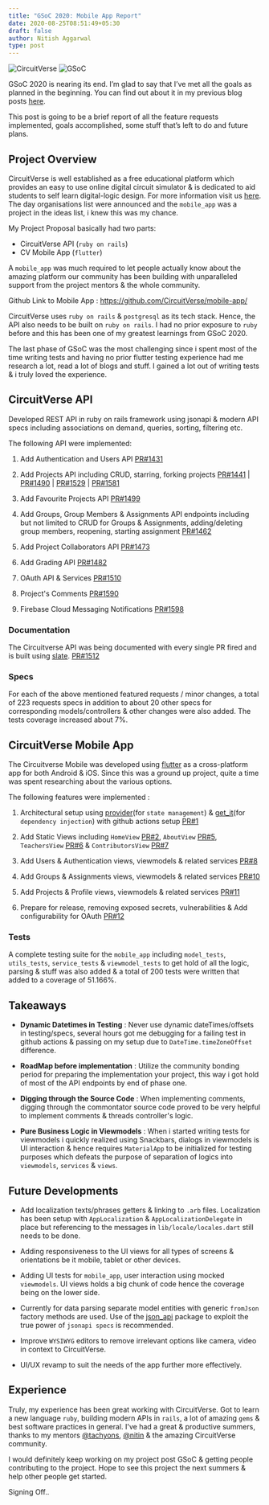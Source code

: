 ```yaml
---
title: "GSoC 2020: Mobile App Report"
date: 2020-08-25T08:51:49+05:30
draft: false
author: Nitish Aggarwal
type: post
---
```


![CircuitVerse](/img/cv_cover.png)
![GSoC](/img/gsoc_cover.png)

GSoC 2020 is nearing its end. I’m glad to say that I’ve met all the goals as planned in the beginning. You can find out about it in my previous blog posts [here](https://nitish145.github.io/blog).

This post is going to be a brief report of all the feature requests implemented, goals accomplished, some stuff that’s left to do and future plans.

## Project Overview

CircuitVerse is well established as a free educational platform which provides an easy to use online digital circuit simulator & is dedicated to aid students to self learn digital-logic design. For more information visit us [here](http://circuitverse.org/). The day organisations list were announced and the `mobile_app` was a project in the ideas list, i knew this was my chance.

My Project Proposal basically had two parts:

- CircuitVerse API (`ruby on rails`)
- CV Mobile App (`flutter`)

A `mobile_app` was much required to let people actually know about the amazing platform our community has been building with unparalleled support from the project mentors & the whole community.

Github Link to Mobile App : https://github.com/CircuitVerse/mobile-app/

CircuitVerse uses `ruby on rails` & `postgresql` as its tech stack. Hence, the API also needs to be built on `ruby on rails`. I had no prior exposure to `ruby` before and this has been one of my greatest learnings from GSoC 2020.

The last phase of GSoC was the most challenging since i spent most of the time writing tests and having no prior flutter testing experience had me research a lot, read a lot of blogs and stuff. I gained a lot out of writing tests & i truly loved the experience.

## CircuitVerse API

Developed REST API in ruby on rails framework using jsonapi & modern API specs including associations on demand, queries, sorting, filtering etc.

The following API were implemented:

1. Add Authentication and Users API [PR#1431](https://github.com/CircuitVerse/CircuitVerse/pull/1431)

2. Add Projects API including CRUD, starring, forking projects [PR#1441](https://github.com/CircuitVerse/CircuitVerse/pull/1441) | [PR#1490](https://github.com/CircuitVerse/CircuitVerse/pull/1490) | [PR#1529](https://github.com/CircuitVerse/CircuitVerse/pull/1529) | [PR#1581](https://github.com/CircuitVerse/CircuitVerse/pull/1581)

3. Add Favourite Projects API [PR#1499](https://github.com/CircuitVerse/CircuitVerse/pull/1499)

4. Add Groups, Group Members & Assignments API endpoints including but not limited to CRUD for Groups & Assignments, adding/deleting group members, reopening, starting assignment [PR#1462](https://github.com/CircuitVerse/CircuitVerse/pull/1462)

5. Add Project Collaborators API [PR#1473](https://github.com/CircuitVerse/CircuitVerse/pull/1473)

6. Add Grading API [PR#1482](https://github.com/CircuitVerse/CircuitVerse/pull/1482)

7. OAuth API & Services [PR#1510](https://github.com/CircuitVerse/CircuitVerse/pull/1510)

8. Project's Comments [PR#1590](https://github.com/CircuitVerse/CircuitVerse/pull/1590)

9. Firebase Cloud Messaging Notifications [PR#1598](https://github.com/CircuitVerse/CircuitVerse/pull/1598)

### Documentation

The Circuitverse API was being documented with every single PR fired and is built using [slate](https://github.com/slatedocs/slate/). [PR#1512](https://github.com/CircuitVerse/CircuitVerse/pull/1512)

### Specs

For each of the above mentioned featured requests / minor changes, a total of 223 requests specs in addition to about 20 other specs for corresponding models/controllers & other changes were also added. The tests coverage increased about 7%.

## CircuitVerse Mobile App

The Circuitverse Mobile was developed using [flutter](http://flutter.dev/) as a cross-platform app for both Android & iOS. Since this was a ground up project, quite a time was spent researching about the various options.

The following features were implemented :

1. Architectural setup using [provider](https://pub.dev/packages/provider)(for `state management`) & [get_it](https://pub.dev/packages/get_it)(for `dependency injection`) with github actions setup [PR#1](https://github.com/CircuitVerse/mobile-app/pull/1)

2. Add Static Views including `HomeView` [PR#2](https://github.com/CircuitVerse/mobile-app/pull/2), `AboutView` [PR#5](https://github.com/CircuitVerse/mobile-app/pull/5), `TeachersView` [PR#6](https://github.com/CircuitVerse/mobile-app/pull/6) & `ContributorsView` [PR#7](https://github.com/CircuitVerse/mobile-app/pull/7)

3. Add Users & Authentication views, viewmodels & related services [PR#8](https://github.com/CircuitVerse/mobile-app/pull/8)

4. Add Groups & Assignments views, viewmodels & related services [PR#10](https://github.com/CircuitVerse/mobile-app/pull/10)

5. Add Projects & Profile views, viewmodels & related services [PR#11](https://github.com/CircuitVerse/mobile-app/pull/11)

6. Prepare for release, removing exposed secrets, vulnerabilities & Add configurability for OAuth [PR#12](https://github.com/CircuitVerse/mobile-app/pull/12)

### Tests

A complete testing suite for the `mobile_app` including `model_tests`, `utils_tests`, `service_tests` & `viewmodel_tests` to get hold of all the logic, parsing & stuff was also added & a total of 200 tests were written that added to a coverage of 51.166%.

## Takeaways

- **Dynamic Datetimes in Testing** : Never use dynamic dateTimes/offsets in testing/specs, several hours got me debugging for a failing test in github actions & passing on my setup due to `DateTime.timeZoneOffset` difference.

- **RoadMap before implementation** : Utilize the community bonding period for preparing the implementation your project, this way i got hold of most of the API endpoints by end of phase one.

- **Digging through the Source Code** : When implementing comments, digging through the commontator source code proved to be very helpful to implement comments & threads controller's logic.

- **Pure Business Logic in Viewmodels** : When i started writing tests for viewmodels i quickly realized using Snackbars, dialogs in viewmodels is UI interaction & hence requires `MaterialApp` to be initialized for testing purposes which defeats the purpose of separation of logics into `viewmodels`, `services` & `views`.

## Future Developments

- Add localization texts/phrases getters & linking to `.arb` files. Localization has been setup with `AppLocalization` & `AppLocalizationDelegate` in place but referencing to the messages in `lib/locale/locales.dart` still needs to be done.

- Adding responsiveness to the UI views for all types of screens & orientations be it mobile, tablet or other devices.

- Adding UI tests for `mobile_app`, user interaction using mocked `viewmodels`. UI views holds a big chunk of code hence the coverage being on the lower side.

- Currently for data parsing separate model entities with generic `fromJson` factory methods are used. Use of the [json_api](https://pub.dev/packages/json_api) package to exploit the true power of `jsonapi specs` is recommended.

- Improve `WYSIWYG` editors to remove irrelevant options like camera, video in context to CircuitVerse.

- UI/UX revamp to suit the needs of the app further more effectively.

## Experience

Truly, my experience has been great working with CircuitVerse. Got to learn a new language `ruby`, building modern APIs in `rails`, a lot of amazing `gems` & best software practices in general. I've had a great & productive summers, thanks to my mentors [@tachyons](https://github.com/tachyons), [@nitin](https://github.com/nitin10s) & the amazing CircuitVerse community.

I would definitely keep working on my project post GSoC & getting people contributing to the project. Hope to see this project the next summers & help other people get started.

Signing Off..
